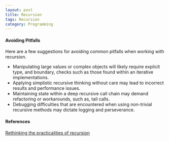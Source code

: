 ```yaml
---
layout: post
title: Recursion
tags: Recursion
category: Programming
---
```


#### Avoiding Pitfalls ####

Here are a few suggestions for avoiding common pitfalls when working with recursion.  

- Manipulating large values or complex objects will likely require explicit type, and boundary, checks such as those found within an iterative implementations.  
- Applying simplistic recursive thinking without care  may lead to incorrect results and performance issues.  
- Maintaining state within a deep recursive call chain may demand refactoring or workarounds, such as, tail calls.  
- Debugging difficulties that are encountered when using  non-trivial recursive methods may dictate logging and perseverance.  

#### References ####
[Rethinking the practicalities of recursion](https://www.simple-talk.com/dotnet/.net-framework/rethinking-the-practicalities-of-recursion)

